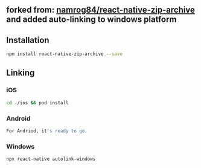 ## forked from: [namrog84/react-native-zip-archive](namrog84/react-native-zip-archive) and added auto-linking to windows platform

## Installation

```bash
npm install react-native-zip-archive --save
```

## Linking

### iOS


````bash
cd ./ios && pod install
````

### Android

````bash
For Andriod, it's ready to go.
````

### Windows

````bash
npx react-native autolink-windows
````
